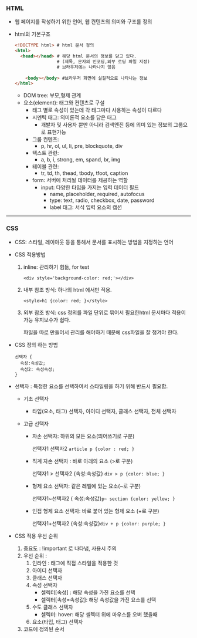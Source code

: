 ### HTML

* 웹 페이지를 작성하기 위한 언어, 웹 컨텐츠의 의미와 구조를 정의

* html의 기본구조

  ```html
  <!DOCTYPE html> # html 문서 정의
  <html>
  	<head></head> # 해당 html 문서의 정보를 담고 있다.
      			  # (제목, 문자의 인코딩,외부 로딩 파일 지정)
      			  # 브라우저에는 나타나지 않음
      
      <body></body> #브라우저 화면에 실질적으로 나타나는 정보
  </html>
  ```

  
  * DOM tree: 부모,형제 관계
  * 요소(element): 태그와 컨텐츠로 구설
    * 태그 별로 속성이 있는데 각 태그마다 사용하는 속성이 다르다
    * 시멘틱 태그: 의미론적 요소를 담은 태그
      * 개발자 및 사용자 뿐만 아니라 검색엔진 등에 의미 있는 정보의 그룹으로 표현가능
    * 그룹 컨텐츠:
      * p, hr, ol, ul, li, pre, blockquote, div
    * 텍스트 관련:
      *  a, b, i, strong, em, spand, br, img
    * 테이블 관련:
      * tr, td, th, thead, tbody, tfoot, caption
    * form: 서버에 처리될 데이터를 제공하는 역할
      * input: 다양한 타입을 가지는 입력 데이터 필드
        * name, placeholder, required, autofocus
        * type: text, radio, checkbox, date, password
        * label 태그: 서식 입력 요소의 캡션

---------------------------

### CSS

* CSS: 스타일, 레이아웃 등을 통해서 문서를 표시하는 방법을 지정하는 언어

* CSS 적용방법

  1. inline: 관리하기 힘듦, for test

     `<div style='background-color: red;'></div>`

  2. 내부 참조 방식: 하나의 html 에서만 적용.

     `<style>h1 {color: red; }</style>`

  3. 외부 참조 방식: css 정의를 파일 단위로 묶어서 필요한html 문서마다 적용이 가능 유지보수가 쉽다.

     파일을 따로 만들어서 관리를 해야하기 때문에 css파일을 잘 챙겨야 한다.

* CSS  정의 하는 방법

  ```
  선택자 {
  	속성:속성값;
  	속성2: 속성속성;
  }
  ```

  



* 선택자 : 특정한 요소를 선택하여서 스타일링을 하기 위해 반드시 필요함.

  * 기초 선택자

    * 타입(요소, 태그) 선택자, 아이디 선택자, 클래스 선택자, 전체 선택자

  * 고급 선택자

    * 자손 선택자: 하위의 모든 요소(띄어쓰기로 구분)

      선택자1 선택자2 `article p {color : red; }`

    * 직계 자손 선택자 : 바로 아래의 요소 (>로 구분)

      선택자1 > 선택자2 {속성:속성값} `div > p {color: blue; }`

    * 형제 요소 선택자: 같은 레벨에 있는 요소(~로 구분)

      선택자1~선택자2 { 속성:속성값}`p~ section {color: yellow; }`

    * 인접 형제 요소 선택자: 바로 붙어 있는 형제 요소 (+로 구분)

      선택자1+선택자2 {속성:속성값}`div + p {color: purple; }`

      

* CSS 적용 우선 순위
  1. 중요도 : !important 로 나타냄, 사용시 주의 
  2. 우선 순위 : 
     1. 인라인 : 태그에 직접 스타일을 적용한 것
     2. 아이디 선택자
     3. 클래스 선택자
     4. 속성 선택자
        * 셀렉터[속성] : 해당 속성을 가진 요소를 선택
        * 셀렉터[속성=속성값]: 해당 속성값을 가진 요소를 선택
     5. 수도 클래스 선택자
        * 셀렉터: hover: 해당 셀렉터 위에 마우스를 오버 했을때 
     6. 요소(타입, 태그) 선택자 
  3. 코드에 정의된 순서



